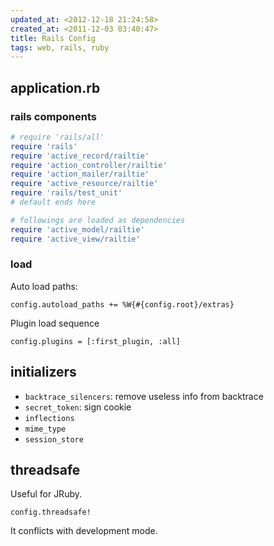 ```yaml
---
updated_at: <2012-12-18 21:24:58>
created_at: <2011-12-03 03:40:47>
title: Rails Config
tags: web, rails, ruby
---
```


application.rb
--------------

### rails components

```ruby
# require 'rails/all'
require 'rails'
require 'active_record/railtie'
require 'action_controller/railtie'
require 'action_mailer/railtie'
require 'active_resource/railtie'
require 'rails/test_unit'
# default ends here

# followings are loaded as dependencies
require 'active_model/railtie'
require 'active_view/railtie'
```

### load

Auto load paths:

    config.autoload_paths += %W{#{config.root}/extras}
    
Plugin load sequence

    config.plugins = [:first_plugin, :all]

initializers
------------

- `backtrace_silencers`: remove useless info from backtrace
- `secret_token`: sign cookie
- `inflections`
- `mime_type`
- `session_store`

threadsafe
----------

Useful for JRuby.

    config.threadsafe!

It conflicts with development mode.
    

